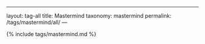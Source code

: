 ---
layout: tag-all
title: Mastermind
taxonomy: mastermind
permalink: /tags/mastermind/all/
—

{% include tags/mastermind.md %}
